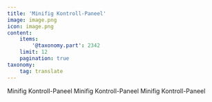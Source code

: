 ```yaml
---
title: 'Minifig Kontroll-Paneel'
image: image.png
icon: image.png
content:
    items:
        '@taxonomy.part': 2342
    limit: 12
    pagination: true
taxonomy:
    tag: translate
---
```


Minifig Kontroll-Paneel
Minifig Kontroll-Paneel
Minifig Kontroll-Paneel
